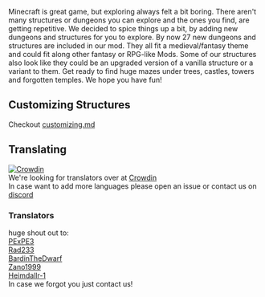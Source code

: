 Minecraft is great game, but exploring always felt a bit boring.
There aren't many structures or dungeons you can explore and the ones you find, are getting repetitive.
We decided to spice things up a bit, by adding new dungeons and structures for you to explore.
By now 27 new dungeons and structures are included in our mod.
They all fit a medieval/fantasy theme and could fit along other fantasy or RPG-like Mods.
Some of our structures also look like they could be an upgraded version of a vanilla structure or a variant to them.
Get ready to find huge mazes under trees, castles, towers and forgotten temples.
We hope you have fun!

## Customizing Structures
Checkout [customizing.md](https://github.com/Ametrin-Studios/DungeonsEnhanced/blob/master/customizing.md)<br>

## Translating
[![Crowdin](https://badges.crowdin.net/dungeons-enhanced/localized.svg)](https://crowdin.com/project/dungeons-enhanced)<br>
We're looking for translators over at [Crowdin](https://crowdin.com/project/dungeons-enhanced)<br>
In case want to add more languages please open an issue or contact us on [discord](https://discord.com/invite/hwA9dd5bVh)

### Translators
huge shout out to:<br>
[PExPE3](https://github.com/PExPE3)<br>
[Rad233](https://github.com/Rad233)<br>
[BardinTheDwarf](https://github.com/BardinTheDwarf)<br>
[Zano1999](https://github.com/Zano1999)<br>
[Heimdallr-1](https://github.com/Heimdallr-1)<br>
In case we forgot you just contact us! 
